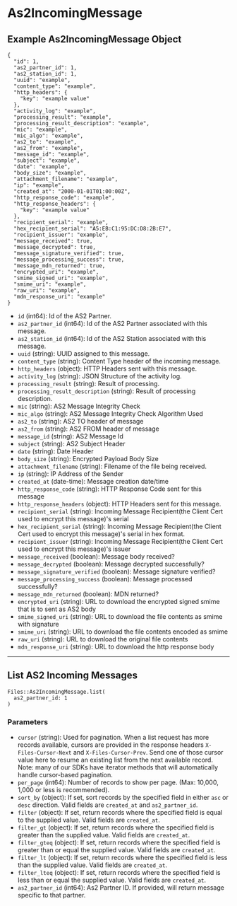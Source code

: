 # As2IncomingMessage

## Example As2IncomingMessage Object

```
{
  "id": 1,
  "as2_partner_id": 1,
  "as2_station_id": 1,
  "uuid": "example",
  "content_type": "example",
  "http_headers": {
    "key": "example value"
  },
  "activity_log": "example",
  "processing_result": "example",
  "processing_result_description": "example",
  "mic": "example",
  "mic_algo": "example",
  "as2_to": "example",
  "as2_from": "example",
  "message_id": "example",
  "subject": "example",
  "date": "example",
  "body_size": "example",
  "attachment_filename": "example",
  "ip": "example",
  "created_at": "2000-01-01T01:00:00Z",
  "http_response_code": "example",
  "http_response_headers": {
    "key": "example value"
  },
  "recipient_serial": "example",
  "hex_recipient_serial": "A5:EB:C1:95:DC:D8:2B:E7",
  "recipient_issuer": "example",
  "message_received": true,
  "message_decrypted": true,
  "message_signature_verified": true,
  "message_processing_success": true,
  "message_mdn_returned": true,
  "encrypted_uri": "example",
  "smime_signed_uri": "example",
  "smime_uri": "example",
  "raw_uri": "example",
  "mdn_response_uri": "example"
}
```

* `id` (int64): Id of the AS2 Partner.
* `as2_partner_id` (int64): Id of the AS2 Partner associated with this message.
* `as2_station_id` (int64): Id of the AS2 Station associated with this message.
* `uuid` (string): UUID assigned to this message.
* `content_type` (string): Content Type header of the incoming message.
* `http_headers` (object): HTTP Headers sent with this message.
* `activity_log` (string): JSON Structure of the activity log.
* `processing_result` (string): Result of processing.
* `processing_result_description` (string): Result of processing description.
* `mic` (string): AS2 Message Integrity Check
* `mic_algo` (string): AS2 Message Integrity Check Algorithm Used
* `as2_to` (string): AS2 TO header of message
* `as2_from` (string): AS2 FROM header of message
* `message_id` (string): AS2 Message Id
* `subject` (string): AS2 Subject Header
* `date` (string): Date Header
* `body_size` (string): Encrypted Payload Body Size
* `attachment_filename` (string): Filename of the file being received.
* `ip` (string): IP Address of the Sender
* `created_at` (date-time): Message creation date/time
* `http_response_code` (string): HTTP Response Code sent for this message
* `http_response_headers` (object): HTTP Headers sent for this message.
* `recipient_serial` (string): Incoming Message Recipient(the Client Cert used to encrypt this message)'s serial
* `hex_recipient_serial` (string): Incoming Message Recipient(the Client Cert used to encrypt this message)'s serial in hex format.
* `recipient_issuer` (string): Incoming Message Recipient(the Client Cert used to encrypt this message)'s issuer
* `message_received` (boolean): Message body received?
* `message_decrypted` (boolean): Message decrypted successfully?
* `message_signature_verified` (boolean): Message signature verified?
* `message_processing_success` (boolean): Message processed successfully?
* `message_mdn_returned` (boolean): MDN returned?
* `encrypted_uri` (string): URL to download the encrypted signed smime that is to sent as AS2 body
* `smime_signed_uri` (string): URL to download the file contents as smime with signature
* `smime_uri` (string): URL to download the file contents encoded as smime
* `raw_uri` (string): URL to download the original file contents
* `mdn_response_uri` (string): URL to download the http response body


---

## List AS2 Incoming Messages

```
Files::As2IncomingMessage.list(
  as2_partner_id: 1
)
```

### Parameters

* `cursor` (string): Used for pagination.  When a list request has more records available, cursors are provided in the response headers `X-Files-Cursor-Next` and `X-Files-Cursor-Prev`.  Send one of those cursor value here to resume an existing list from the next available record.  Note: many of our SDKs have iterator methods that will automatically handle cursor-based pagination.
* `per_page` (int64): Number of records to show per page.  (Max: 10,000, 1,000 or less is recommended).
* `sort_by` (object): If set, sort records by the specified field in either `asc` or `desc` direction. Valid fields are `created_at` and `as2_partner_id`.
* `filter` (object): If set, return records where the specified field is equal to the supplied value. Valid fields are `created_at`.
* `filter_gt` (object): If set, return records where the specified field is greater than the supplied value. Valid fields are `created_at`.
* `filter_gteq` (object): If set, return records where the specified field is greater than or equal the supplied value. Valid fields are `created_at`.
* `filter_lt` (object): If set, return records where the specified field is less than the supplied value. Valid fields are `created_at`.
* `filter_lteq` (object): If set, return records where the specified field is less than or equal the supplied value. Valid fields are `created_at`.
* `as2_partner_id` (int64): As2 Partner ID.  If provided, will return message specific to that partner.
